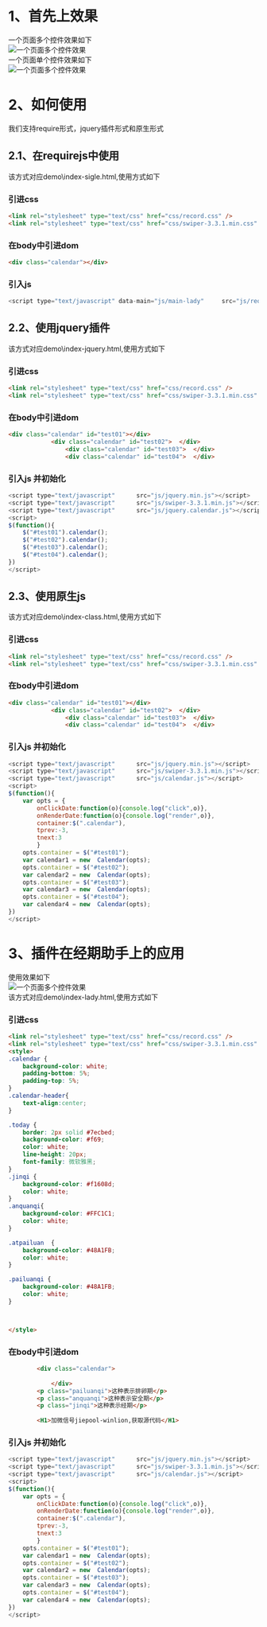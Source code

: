 # 1、首先上效果
一个页面多个控件效果如下  
![一个页面多个控件效果](https://github.com/winlion/calendar/blob/master/multilp.png)  
一个页面单个控件效果如下  
![一个页面多个控件效果](https://github.com/winlion/calendar/blob/master/single.png)  
# 2、如何使用
我们支持require形式，jquery插件形式和原生形式
## 2.1、在requirejs中使用
该方式对应demo\index-sigle.html,使用方式如下
### 引进css
```html
<link rel="stylesheet" type="text/css" href="css/record.css" />
<link rel="stylesheet" type="text/css" href="css/swiper-3.3.1.min.css" />
```
### 在body中引进dom
```html
<div class="calendar"></div>
```
### 引入js
```js
<script type="text/javascript" data-main="js/main-lady" 	src="js/require.min.js"></script>
```

## 2.2、使用jquery插件
该方式对应demo\index-jquery.html,使用方式如下
### 引进css
```html
<link rel="stylesheet" type="text/css" href="css/record.css" />
<link rel="stylesheet" type="text/css" href="css/swiper-3.3.1.min.css" />
```
### 在body中引进dom
```html
<div class="calendar" id="test01"></div>
			<div class="calendar" id="test02">	</div>		
				<div class="calendar" id="test03">	</div>		
				<div class="calendar" id="test04">	</div>		
```
### 引入js 并初始化
```js
<script type="text/javascript"  	src="js/jquery.min.js"></script>
<script type="text/javascript"  	src="js/swiper-3.3.1.min.js"></script>
<script type="text/javascript"  	src="js/jquery.calendar.js"></script>
<script>
$(function(){
	$("#test01").calendar();
	$("#test02").calendar();
	$("#test03").calendar();
	$("#test04").calendar();
})
</script>

```



## 2.3、使用原生js
该方式对应demo\index-class.html,使用方式如下
### 引进css
```html
<link rel="stylesheet" type="text/css" href="css/record.css" />
<link rel="stylesheet" type="text/css" href="css/swiper-3.3.1.min.css" />
```
### 在body中引进dom
```html
<div class="calendar" id="test01"></div>
			<div class="calendar" id="test02">	</div>		
				<div class="calendar" id="test03">	</div>		
				<div class="calendar" id="test04">	</div>		
```
### 引入js 并初始化
```js
<script type="text/javascript"  	src="js/jquery.min.js"></script>
<script type="text/javascript"  	src="js/swiper-3.3.1.min.js"></script>
<script type="text/javascript"  	src="js/calendar.js"></script>
<script>
$(function(){
	var opts = {
		onClickDate:function(o){console.log("click",o)},
		onRenderDate:function(o){console.log("render",o)},
		container:$(".calendar"),
		tprev:-3,
		tnext:3
		}
	opts.container = $("#test01");
	var calendar1 = new  Calendar(opts);
	opts.container = $("#test02");
	var calendar2 = new  Calendar(opts);
	opts.container = $("#test03");
	var calendar3 = new  Calendar(opts);
	opts.container = $("#test04");
	var calendar4 = new  Calendar(opts);
})
</script>

```
# 3、插件在经期助手上的应用
使用效果如下  
![一个页面多个控件效果](https://github.com/winlion/calendar/blob/master/GIF.gif)  
该方式对应demo\index-lady.html,使用方式如下
### 引进css
```html
<link rel="stylesheet" type="text/css" href="css/record.css" />
<link rel="stylesheet" type="text/css" href="css/swiper-3.3.1.min.css" />
<style>
.calendar {
	background-color: white;
	padding-bottom: 5%;
	padding-top: 5%;
}
.calendar-header{
	text-align:center;
}

.today {
	border: 2px solid #7ecbed;
	background-color: #f69;
	color: white;
	line-height: 20px;
	font-family: 微软雅黑;
}
.jinqi {
	background-color: #f1608d;
	color: white;
}
.anquanqi{
	background-color: #FFC1C1;
	color: white;
}

.atpailuan  {
	background-color: #48A1FB;
	color: white;
}

.pailuanqi {
	background-color: #48A1FB;
	color: white;
}



</style>
```
### 在body中引进dom
```html
		<div class="calendar">
				
			</div>
		<p class="pailuanqi">这种表示排卵期</p>
		<p class="anquanqi">这种表示安全期</p>
		<p class="jinqi">这种表示经期</p>
		
		<H1>加微信号jiepool-winlion,获取源代码</H1>
```
### 引入js 并初始化
```js
<script type="text/javascript"  	src="js/jquery.min.js"></script>
<script type="text/javascript"  	src="js/swiper-3.3.1.min.js"></script>
<script type="text/javascript"  	src="js/calendar.js"></script>
<script>
$(function(){
	var opts = {
		onClickDate:function(o){console.log("click",o)},
		onRenderDate:function(o){console.log("render",o)},
		container:$(".calendar"),
		tprev:-3,
		tnext:3
		}
	opts.container = $("#test01");
	var calendar1 = new  Calendar(opts);
	opts.container = $("#test02");
	var calendar2 = new  Calendar(opts);
	opts.container = $("#test03");
	var calendar3 = new  Calendar(opts);
	opts.container = $("#test04");
	var calendar4 = new  Calendar(opts);
})
</script>

```